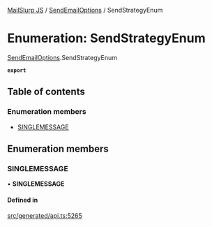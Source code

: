 [MailSlurp JS](../README.md) / [SendEmailOptions](../modules/SendEmailOptions.md) / SendStrategyEnum

# Enumeration: SendStrategyEnum

[SendEmailOptions](../modules/SendEmailOptions.md).SendStrategyEnum

**`export`**

## Table of contents

### Enumeration members

- [SINGLEMESSAGE](SendEmailOptions.SendStrategyEnum.md#singlemessage)

## Enumeration members

### SINGLEMESSAGE

• **SINGLEMESSAGE**

#### Defined in

[src/generated/api.ts:5265](https://github.com/mailslurp/mailslurp-client/blob/8c02983/src/generated/api.ts#L5265)
